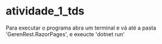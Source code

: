 # atividade_1_tds

Para executar o programa abra um terminal e vá até a pasta 'GerenRest.RazorPages', e exeucte 'dotnet run'